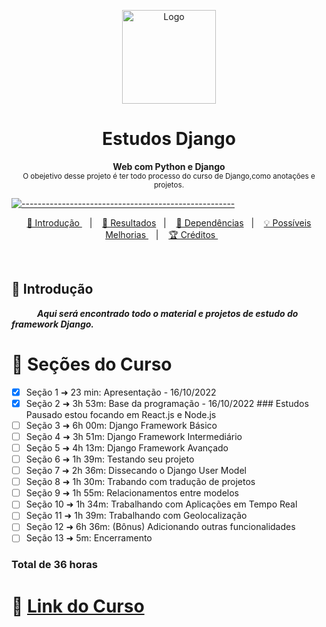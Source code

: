 <p align="center">
  <img src="https://user-images.githubusercontent.com/60453269/219976781-3dac1f86-f93f-4d7f-beeb-1db28879920c.png" alt="Logo" width="150" height="150" />
</p>

<h1 align="center"> Estudos Django  </h1>

<p align="center">
  <b> Web com Python e Django </b>
  </br>
  <sub> O obejetivo desse projeto é ter todo processo do curso de Django,como anotações e projetos. 
  <sub>
</p>

[![-----------------------------------------------------](https://raw.githubusercontent.com/andreasbm/readme/master/assets/lines/colored.png)](#table-of-contents)

<p align="center">
  <a href="#Introdução"> 🧩 Introdução </a>&nbsp;&nbsp;&nbsp;|&nbsp;&nbsp;&nbsp;
  <a href="#Resultados"> 🚀 Resultados</a>&nbsp;&nbsp;&nbsp;|&nbsp;&nbsp;&nbsp;
  <a href="#Dependências"> 🧪 Dependências</a>&nbsp;&nbsp;&nbsp;|&nbsp;&nbsp;&nbsp;
  <a href="#Ideias">💡 Possíveis Melhorias </a>&nbsp;&nbsp;&nbsp;|&nbsp;&nbsp;&nbsp;
  <a href="#Creditos"> 🏆 Créditos </a>&nbsp;&nbsp;&nbsp;&nbsp;&nbsp;&nbsp;
</p>

</br>


<a id="Introdução"></a>
## 🧩 Introdução 

  ***⠀⠀⠀⠀Aqui será encontrado todo o material e projetos de estudo do framework Django.***

# 🧅 Seções do Curso
- [x] Seção 1 ➜ 23 min: Apresentação - 16/10/2022
- [x] Seção 2 ➜ 3h 53m: Base da programação - 16/10/2022  ### Estudos Pausado estou focando em React.js e Node.js
- [ ] Seção 3 ➜ 6h 00m: Django Framework Básico
- [ ] Seção 4 ➜ 3h 51m: Django Framework Intermediário 
- [ ] Seção 5 ➜ 4h 13m: Django Framework Avançado
- [ ] Seção 6 ➜ 1h 39m: Testando seu projeto
- [ ] Seção 7 ➜ 2h 36m: Dissecando o Django User Model  
- [ ] Seção 8 ➜ 1h 30m: Trabando com tradução de projetos
- [ ] Seção 9 ➜ 1h 55m: Relacionamentos entre modelos
- [ ] Seção 10 ➜ 1h 34m: Trabalhando com Aplicações em Tempo Real 
- [ ] Seção 11 ➜ 1h 39m: Trabalhando com Geolocalização
- [ ] Seção 12 ➜ 6h 36m: (Bônus) Adicionando outras funcionalidades 
- [ ] Seção 13 ➜ 5m: Encerramento

### Total de 36 horas

# 🍇 [Link do Curso](https://www.udemy.com/share/101Xty3@CrxpTUAosJOwkxWauJTLY2xhYko7Tb3hxj53gv2lQnXW3L3RRGPVWI19cYQyxVXc/)

